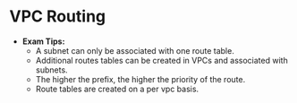 # VPC Routing

* **Exam Tips:**
  * A subnet can only be associated with one route table.
  * Additional routes tables can be created in VPCs and associated with subnets.
  * The higher the prefix, the higher the priority of the route.
  * Route tables are created on a per vpc basis.
  
